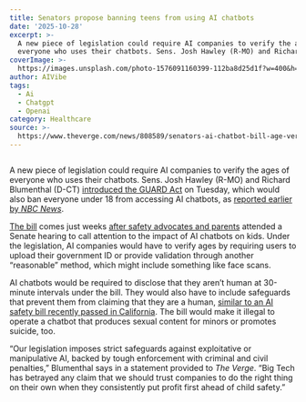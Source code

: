 ```yaml
---
title: Senators propose banning teens from using AI chatbots
date: '2025-10-28'
excerpt: >-
  A new piece of legislation could require AI companies to verify the ages of
  everyone who uses their chatbots. Sens. Josh Hawley (R-MO) and Richard Blu...
coverImage: >-
  https://images.unsplash.com/photo-1576091160399-112ba8d25d1f?w=400&h=200&fit=crop&auto=format
author: AIVibe
tags:
  - Ai
  - Chatgpt
  - Openai
category: Healthcare
source: >-
  https://www.theverge.com/news/808589/senators-ai-chatbot-bill-age-verification-teen-ban
---
```


											

						
<figure>

<img alt="" data-caption="" data-portal-copyright="" data-has-syndication-rights="1" src="https://platform.theverge.com/wp-content/uploads/sites/2/2025/10/30f782a9.jpeg?quality=90&#038;strip=all&#038;crop=0,0,100,100" />
	<figcaption>
		</figcaption>
</figure>
<p class="has-text-align-none">A new piece of legislation could require AI companies to verify the ages of everyone who uses their chatbots. Sens. Josh Hawley (R-MO) and Richard Blumenthal (D-CT) <a href="https://www.hawley.senate.gov/hawley-introduces-bipartisan-bill-protecting-children-from-ai-chatbots-with-parents-colleagues/">introduced the GUARD Act</a> on Tuesday, which would also ban everyone under 18 from accessing AI chatbots, as <a href="https://www.nbcnews.com/tech/tech-news/ai-ban-kids-minors-chatgpt-characters-congress-senate-rcna240178">reported earlier by <em>NBC News</em></a>. </p>

<p class="has-text-align-none"><a href="https://www.hawley.senate.gov/wp-content/uploads/2025/10/GUARD-Act-Bill-Text.pdf">The bill</a> comes just weeks <a href="https://www.npr.org/sections/shots-health-news/2025/09/19/nx-s1-5545749/ai-chatbots-safety-openai-meta-characterai-teens-suicide">after safety advocates and parents</a> attended a Senate hearing to call attention to the impact of AI chatbots on kids. Under the legislation, AI companies would have to verify ages by requiring users to upload their government ID or provide validation through another “reasonable” method, which might include something like face scans.</p>

<p class="has-text-align-none">AI chatbots would be required to disclose that they aren’t human at 30-minute intervals under the bill. They would also have to include safeguards that prevent them from claiming that they are a human, <a href="https://www.theverge.com/news/798875/california-just-passed-a-new-law-requiring-ai-to-tell-you-its-ai">similar to an AI safety bill recently passed in California</a>. The bill would make it illegal to operate a chatbot that produces sexual content for minors or promotes suicide, too.</p>

<p class="has-text-align-none">“Our legislation imposes strict safeguards against exploitative or manipulative AI, backed by tough enforcement with criminal and civil penalties,” Blumenthal says in a statement provided to <em>The Verge</em>. “Big Tech has betrayed any claim that we should trust companies to do the right thing on their own when they consistently put profit first ahead of child safety.”</p>
						
									
